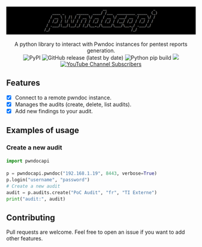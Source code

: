 ![](./.github/banner.png)

<p align="center">
    A python library to interact with Pwndoc instances for pentest reports generation.
    <br>
    <img alt="PyPI" src="https://img.shields.io/pypi/v/pwndocapi">
    <img alt="GitHub release (latest by date)" src="https://img.shields.io/github/v/release/p0dalirius/pwndocapi">
    <img alt="Python pip build" src="https://github.com/p0dalirius/pwndocapi/actions/workflows/python-pip-build.yml/badge.svg">
    <a href="https://twitter.com/intent/follow?screen_name=podalirius_" title="Follow"><img src="https://img.shields.io/twitter/follow/podalirius_?label=Podalirius&style=social"></a>
    <a href="https://www.youtube.com/c/Podalirius_?sub_confirmation=1" title="Subscribe"><img alt="YouTube Channel Subscribers" src="https://img.shields.io/youtube/channel/subscribers/UCF_x5O7CSfr82AfNVTKOv_A?style=social"></a>
    <br>
</p>

## Features
- [x] Connect to a remote pwndoc instance.
- [x] Manages the audits (create, delete, list audits).
- [x] Add new findings to your audit.

## Examples of usage

### Create a new audit

```py
import pwndocapi

p = pwndocapi.pwndoc("192.168.1.19", 8443, verbose=True)
p.login("username", "password")
# Create a new audit
audit = p.audits.create("PoC Audit", "fr", "TI Externe")
print("audit:", audit)
```

## Contributing

Pull requests are welcome. Feel free to open an issue if you want to add other features.
